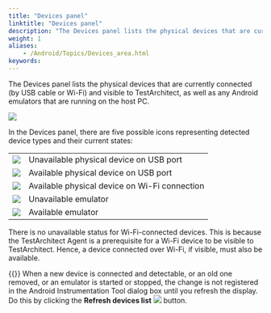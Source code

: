 ```yaml
--- 
title: "Devices panel"
linktitle: "Devices panel"
description: "The Devices panel lists the physical devices that are currently connected (by USB cable or Wi-Fi) and visible to TestArchitect , as well as any Android emulators that are running on the host PC. In ..."
weight: 1
aliases: 
    - /Android/Topics/Devices_area.html
keywords: 
---
```


The Devices panel lists the physical devices that are currently connected \(by USB cable or Wi-Fi\) and visible to TestArchitect, as well as any Android emulators that are running on the host PC.

![](/images/Android/Images/AIT_devices_panel.png)

In the Devices panel, there are five possible icons representing detected device types and their current states:

|||
|------|------|
|![](/images/Android/Images/android_4.png)|Unavailable physical device on USB port|
|![](/images/Android/Images/android_5.png)|Available physical device on USB port|
|![](/images/Android/Images/android_6.png)|Available physical device on Wi-Fi connection|
|![](/images/Android/Images/android_7.png)|Unavailable emulator|
|![](/images/Android/Images/android_8.png)|Available emulator|

There is no unavailable status for Wi-Fi-connected devices. This is because the TestArchitect Agent is a prerequisite for a Wi-Fi device to be visible to TestArchitect. Hence, a device connected over Wi-Fi, if visible, must also be available.

{{<tip>}} When a new device is connected and detectable, or an old one removed, or an emulator is started or stopped, the change is not registered in the Android Instrumentation Tool dialog box until you refresh the display. Do this by clicking the **Refresh devices list** ![](/images/Android/Images/Refresh_device_list_btn.png) button.



